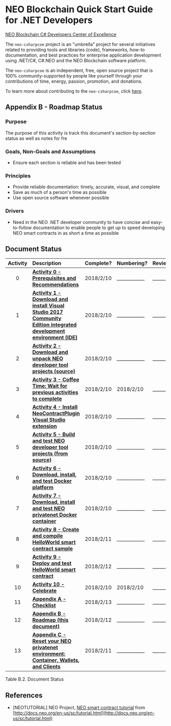 # NEO Blockchain Quick Start Guide for .NET Developers

[NEO Blockchain C# Developers Center of Excellence](https://github.com/mwherman2000/neo-csharpcoe/blob/master/README.md)

The `neo-csharpcoe` project is an "umbrella" project for several initiatives related to providing tools and libraries (code), frameworks, how-to documentation, and best practices for enterprise application development using .NET/C#, C#.NEO and the NEO Blockchain software platform.

The `neo-csharpcoe` is an independent, free, open source project that is 100% community-supported by people like yourself through your contributions of time, energy, passion, promotion, and donations.  

To learn more about contributing to the `neo-csharpcoe`, click [here](https://github.com/mwherman2000/neo-csharpcoe/blob/master/CONTRIBUTE.md).

## Appendix B - Roadmap Status

### Purpose

The purpose of this activity is track this document's section-by-section status as well as notes for fre

### Goals, Non-Goals and Assumptions

* Ensure each section is reliable and has been tested

### Principles

* Provide reliable documentation: timely, accurate, visual, and complete
* Save as much of a person's time as possible
* Use open source software whenever possible

### Drivers

* Need in the NEO .NET developer community to have concise and easy-to-follow documentation to enable people to get up to speed developing NEO smart contracts in as short a time as possible

## Document Status

Activity | Description | Complete?  | Numbering? | Reviewed? | Tested?
:--------:|:---------------------- |:--------- |:--------- |:--------- |:---------
0 | **[Activity 0 - Prerequisites and Recommendations](./00-prerequisites.md)** | 2018/2/10 | ____________ | ____________ | ____________
1 | **[Activity 1 - Download and install Visual Studio 2017 Community Edition integrated development environment (IDE)](./01-installvisualstudio.md)** | 2018/2/10 | ____________ | ____________ | ____________
2 | **[Activity 2 - Download and unpack NEO developer tool projects (source)](./02-downloadneodevtoolsrc.md)** | 2018/2/10 | ____________ | ____________ | ____________
3 | **[Activity 3 - Coffee Time: Wait for previous activities to complete](./03-coffeetime-waitforprevactivities.md)** | 2018/2/10 | 2018/2/10 | ____________ | ____________
4 | **[Activity 4 - Install NeoContractPlugin Visual Studio extension](./04-installvsneocontractplugin.md)** | 2018/2/10 | ____________ | ____________ | ____________
5 | **[Activity 5 - Build and test NEO developer tool projects (from source)](./05-buildneodevtools.md)** | 2018/2/10 | ____________ | ____________ | ____________
6 | **[Activity 6 - Download, install, and test Docker platform](./06-installdockerplatform.md)** | 2018/2/10 | ____________ | ____________ | ____________
7 | **[Activity 7 - Download, install and test NEO privatenet Docker container](./07-installneoprivatenetcontainer.md)** | 2018/2/10 | ____________ | ____________ | ____________
8 | **[Activity 8 - Create and compile HelloWorld smart contract sample](./08-createcompilesmartcontract.md)** | 2018/2/11 | ____________ | ____________ | ____________
9 | **[Activity 9 - Deploy and test HelloWorld smart contract](./09-deploytestsmartcontract.md)** | 2018/2/12 | ____________ | ____________ | ____________
10 | **[Activity 10 - Celebrate](./10-celebrate.md)** | 2018/2/10 | 2018/2/10 | ____________ | ____________
11 | **[Appendix A - Checklist](./11-checklist.md)** | 2018/2/13 | ____________ | ____________ | ____________
12 | **[Appendix B - Roadmap (this document)](./12-roadmap.md)** | 2018/2/12 | ____________ | ____________ | ____________
13 | **[Appendix C - Reset your NEO privatenet environment: Container, Wallets, and Clients ](./13-resetprivatenetenv.md)** | 2018/2/11 | ____________ | ____________ | ____________

Table B.2. Document Status

## References

* [NEOTUTORIAL] NEO Project, [NEO smart contract tutorial](http://docs.neo.org/en-us/sc/tutorial.html) from [http://docs.neo.org/en-us/sc/tutorial.html](http://docs.neo.org/en-us/sc/tutorial.html)
